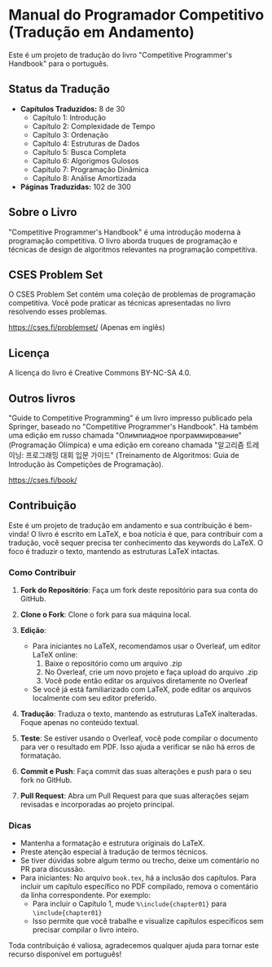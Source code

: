 # Manual do Programador Competitivo (Tradução em Andamento)

Este é um projeto de tradução do livro "Competitive Programmer's Handbook" para o português.

## Status da Tradução

- **Capítulos Traduzidos:** 8 de 30
    - Capítulo 1: Introdução
    - Capítulo 2: Complexidade de Tempo
    - Capítulo 3: Ordenação
    - Capítulo 4: Estruturas de Dados
    - Capítulo 5: Busca Completa
    - Capítulo 6: Algorigmos Gulosos
    - Capítulo 7: Programação Dinâmica
    - Capítulo 8: Análise Amortizada
- **Páginas Traduzidas:** 102 de 300

## Sobre o Livro

"Competitive Programmer's Handbook" é uma introdução moderna à programação competitiva.
O livro aborda truques de programação e técnicas de design de algoritmos relevantes na programação competitiva.

## CSES Problem Set

O CSES Problem Set contém uma coleção de problemas de programação competitiva.
Você pode praticar as técnicas apresentadas no livro resolvendo esses problemas.

https://cses.fi/problemset/
(Apenas em inglês)

## Licença

A licença do livro é Creative Commons BY-NC-SA 4.0.

## Outros livros

"Guide to Competitive Programming" é um livro impresso publicado pela Springer, baseado no "Competitive Programmer's Handbook". Há também uma edição em russo chamada "Олимпиадное программирование" (Programação Olímpica) e uma edição em coreano chamada "알고리즘 트레이닝: 프로그래밍 대회 입문 가이드" (Treinamento de Algoritmos: Guia de Introdução às Competições de Programação).

https://cses.fi/book/

## Contribuição

Este é um projeto de tradução em andamento e sua contribuição é bem-vinda! O livro é escrito em LaTeX, e boa notícia é que, para contribuir com a tradução, você sequer precisa ter conhecimento das keywords do LaTeX. O foco é traduzir o texto, mantendo as estruturas LaTeX intactas.

### Como Contribuir

1. **Fork do Repositório**: Faça um fork deste repositório para sua conta do GitHub.

2. **Clone o Fork**: Clone o fork para sua máquina local.

3. **Edição**:
   - Para iniciantes no LaTeX, recomendamos usar o Overleaf, um editor LaTeX online:
     1. Baixe o repositório como um arquivo .zip
     2. No Overleaf, crie um novo projeto e faça upload do arquivo .zip
     3. Você pode então editar os arquivos diretamente no Overleaf
   - Se você já está familiarizado com LaTeX, pode editar os arquivos localmente com seu editor preferido.

4. **Tradução**: Traduza o texto, mantendo as estruturas LaTeX inalteradas. Foque apenas no conteúdo textual.

5. **Teste**: Se estiver usando o Overleaf, você pode compilar o documento para ver o resultado em PDF. Isso ajuda a verificar se não há erros de formatação.

6. **Commit e Push**: Faça commit das suas alterações e push para o seu fork no GitHub.

7. **Pull Request**: Abra um Pull Request para que suas alterações sejam revisadas e incorporadas ao projeto principal.

### Dicas

- Mantenha a formatação e estrutura originais do LaTeX.
- Preste atenção especial à tradução de termos técnicos.
- Se tiver dúvidas sobre algum termo ou trecho, deixe um comentário no PR para discussão.
- Para iniciantes: No arquivo `book.tex`, há a inclusão dos capítulos. Para incluir um capítulo específico no PDF compilado, remova o comentário da linha correspondente. Por exemplo:
  - Para incluir o Capítulo 1, mude `%\include{chapter01}` para `\include{chapter01}`
  - Isso permite que você trabalhe e visualize capítulos específicos sem precisar compilar o livro inteiro.


Toda contribuição é valiosa, agradecemos qualquer ajuda para tornar este recurso disponível em português!